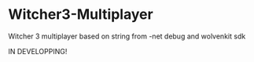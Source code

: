 # Witcher3-Multiplayer
Witcher 3 multiplayer based on string from -net debug and wolvenkit sdk


IN DEVELOPPING!
